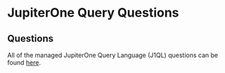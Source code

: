 # JupiterOne Query Questions

## Questions

All of the managed JupiterOne Query Language (J1QL) questions can be found [here](https://ask.us.jupiterone.io/filter?tagFilter=all).